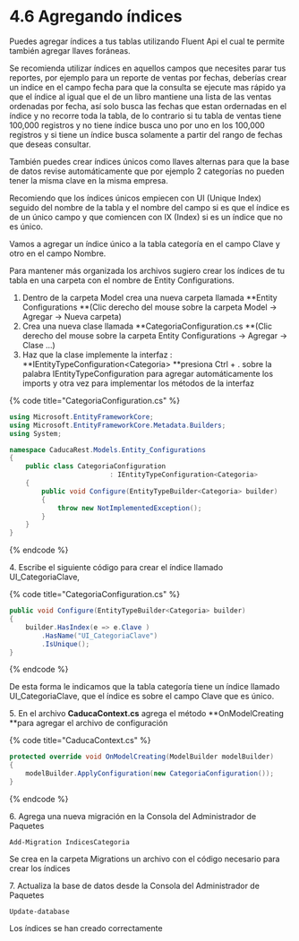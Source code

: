 # 4.6 Agregando índices

Puedes agregar índices a tus tablas utilizando Fluent Api el cual te permite también agregar llaves foráneas.&#x20;

Se recomienda utilizar índices en aquellos campos que necesites parar tus reportes, por ejemplo para un reporte de ventas por fechas, deberías crear un indice en el campo fecha para que la consulta se ejecute mas rápido ya que el índice al igual que el de un libro mantiene una lista de las ventas ordenadas por fecha, así solo busca las fechas que estan ordernadas en el índice y no recorre toda la tabla, de lo contrario si tu tabla de ventas tiene 100,000 registros y no tiene índice busca uno por uno en los 100,000 registros y si tiene un índice busca solamente a partir del rango de fechas que deseas consultar.

También puedes crear índices únicos como llaves alternas para que la base de datos revise automáticamente que por ejemplo 2 categorías no pueden tener la misma clave en la misma empresa.

Recomiendo que los índices únicos empiecen con UI (Unique Index) seguido del nombre de la tabla y el nombre del campo si es que el índice es de un único campo y que comiencen con IX (Index) si es un índice que no es único.

Vamos a agregar un índice único a la tabla categoría en el campo Clave y otro en el campo Nombre.

Para mantener más organizada los archivos sugiero crear los índices de tu tabla en una carpeta con el nombre de Entity Configurations.

1. Dentro de la carpeta Model crea una nueva carpeta llamada **Entity Configurations **(Clic derecho del mouse sobre la carpeta Model -> Agregar -> Nueva carpeta)
2. Crea una nueva clase llamada **CategoriaConfiguration.cs **(Clic derecho del mouse sobre la carpeta Entity Configurations -> Agregar -> Clase ...)
3. Haz que la clase implemente la interfaz : **IEntityTypeConfiguration\<Categoria> **presiona Ctrl + . sobre la palabra IEntityTypeConfiguration para agregar automáticamente los imports y otra vez para implementar los métodos de la interfaz

{% code title="CategoriaConfiguration.cs" %}
```csharp
using Microsoft.EntityFrameworkCore;
using Microsoft.EntityFrameworkCore.Metadata.Builders;
using System;

namespace CaducaRest.Models.Entity_Configurations
{
    public class CategoriaConfiguration 
                         : IEntityTypeConfiguration<Categoria>
    {
        public void Configure(EntityTypeBuilder<Categoria> builder)
        {
            throw new NotImplementedException();
        }
    }
}
```
{% endcode %}

&#x20;4\. Escribe el siguiente código para crear el índice llamado UI\_CategoriaClave,&#x20;

{% code title="CategoriaConfiguration.cs" %}
```csharp
public void Configure(EntityTypeBuilder<Categoria> builder)
{
    builder.HasIndex(e => e.Clave )
        .HasName("UI_CategoriaClave")
        .IsUnique();
}
```
{% endcode %}

De esta forma le indicamos que la tabla categoría tiene un índice llamado UI\_CategoriaClave, que el índice es sobre el campo Clave que es único.&#x20;

&#x20;5\. En el archivo **CaducaContext.cs** agrega el método **OnModelCreating **para agregar el archivo de configuración

{% code title="CaducaContext.cs" %}
```csharp
protected override void OnModelCreating(ModelBuilder modelBuilder)
{
    modelBuilder.ApplyConfiguration(new CategoriaConfiguration());
}
```
{% endcode %}

&#x20;6\. Agrega una nueva migración en la Consola del Administrador de Paquetes

```
Add-Migration IndicesCategoria
```

Se crea en la carpeta Migrations un archivo con el código necesario para crear los índices

7\. Actualiza la base de datos desde la Consola del Administrador de Paquetes

```
Update-database
```

Los índices se han creado correctamente
